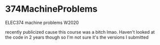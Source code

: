# 374MachineProblems
ELEC374 machine problems W2020

recently publicized cause this course was a bitch lmao. Haven't looked at the code in 2 years though so I'm not sure it's the versions I submitted
